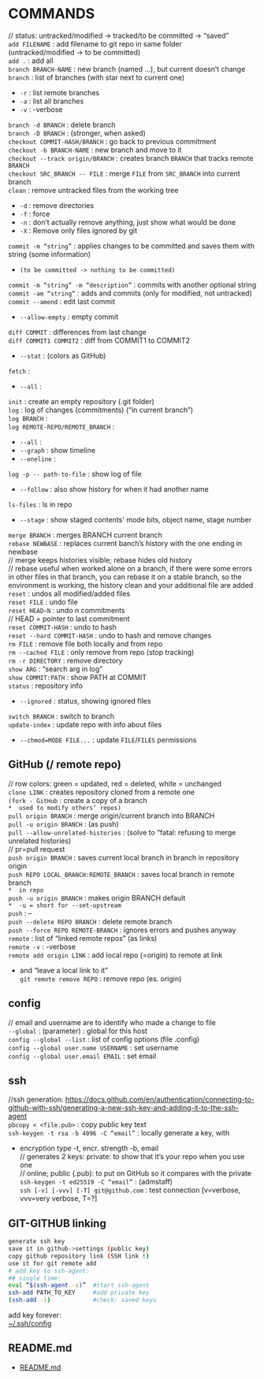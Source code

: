 # COMMANDS

// status: untracked/modified -> tracked/to be committed -> “saved”  
`add FILENAME` : add filename to git repo in same folder  
(untracked/modified -> to be committed)  
`add .` : add all  
`branch BRANCH-NAME` : new branch (named …), but current doesn’t change  
`branch` : list of branches (with star next to current one)  
*	`-r` : list remote branches  
*	`-a` : list all branches  
*	`-v` : -verbose  

`branch -d BRANCH` : delete branch  
`branch -D BRANCH` : (stronger, when asked)  
`checkout COMMIT-HASH/BRANCH` : go back to previous commitment  
`checkout -b BRANCH-NAME` : new branch and move to it  
`checkout --track origin/BRANCH` : creates branch `BRANCH` that tracks remote `BRANCH`  
`checkout SRC_BRANCH -- FILE` : merge `FILE` from `SRC_BRANCH` into current branch  
`clean` :  remove untracked files from the working tree  
*	`-d` : remove directories  
*	`-f` : force  
*	`-n` : don’t actually remove anything, just show what would be done  
*	`-X` : Remove only files ignored by git  

`commit -m “string”` : applies changes to be committed and saves them with string (some information)  
*	`(to be committed -> nothing to be committed)`  

`commit -m “string” -m “description”` : commits with another optional string  
`commit -am “string”` : adds and commits (only for modified, not untracked)  
`commit --amend` : edit last commit  
*	`--allow-empty` : empty commit  

`diff COMMIT` : differences from last change  
`diff COMMIT1 COMMIT2` : diff from COMMIT1 to COMMIT2  
*	`--stat` : (colors as GitHub)  

`fetch` :  
*	`--all` :  

`init` : create an empty repository (.git folder)  
`log` : log of changes (commitments) (“in current branch”)  
`log BRANCH` :  
`log REMOTE-REPO/REMOTE_BRANCH` :   
*	`--all` :   
*	`--graph` : show timeline  
*	`--oneline` :   

`log -p -- path-to-file` : show log of file  
*	`--follow` : also show history for when it had another name  

`ls-files` : ls in repo
*	`--stage` : show staged contents' mode bits, object name, stage number

`merge BRANCH` : merges BRANCH current branch  
`rebase NEWBASE` : replaces current banch’s history with the one ending in newbase  
// merge keeps histories visible; rebase hides old history  
// rebase useful when worked alone on a branch, if there were some errors in other files in that branch, you can rebase it on a stable branch, so the environment is working, the history clean and your additional file are added  
`reset` : undos all modified/added files  
`reset FILE` : undo file  
`reset HEAD~N` : undo n commitments  
// HEAD = pointer to last commitment  
`reset COMMIT-HASH` : undo to hash  
`reset --hard COMMIT-HASH` : undo to hash and remove changes  
`rm FILE` : remove file both locally and from repo  
`rm --cached FILE` : only remove from repo (stop tracking)  
`rm -r DIRECTORY` : remove directory  
`show ARG` : “search arg in log”  
`show COMMIT:PATH` : show PATH at COMMIT  
`status` : repository info  
*	`--ignored` : status, showing ignored files  

`switch BRANCH` : switch to branch  
`update-index` : update repo with info about files
*	`--chmod=MODE FILE...` : update `FILE`/`FILES` permissions
  
## GitHub (/ remote repo)  
// row colors: green = updated, red = deleted, white = unchanged  
`clone LINK` : creates repository cloned from a remote one  
`(fork - GitHub` : create a copy of a branch  
	`*	used to modify others’ repos)`  
`pull origin BRANCH` : merge origin/current branch into BRANCH  
`pull -u origin BRANCH` : (as push)  
`pull --allow-unrelated-histories` : (solve to “fatal: refusing to merge unrelated histories)  
// pr=pull request  
`push origin BRANCH` : saves current local branch in branch in repository origin  
`push REPO LOCAL_BRANCH:REMOTE_BRANCH` : saves local branch in remote branch  
		`*	in repo`  
`push -u origin BRANCH` : makes origin BRANCH default  
				`*	-u = short for --set-upstream`  
`push` : –  
`push --delete REPO BRANCH` : delete remote branch  
`push --force REPO REMOTE-BRANCH` : ignores errors and pushes anyway  
`remote` : list of “linked remote repos” (as links)  
`remote -v` : -verbose  
`remote add origin LINK` : add local repo (=origin) to remote at link   
*	and “leave a local link to it”  
`git remote remove REPO` : remove repo (es. origin)  
  
## config  
// email and username are to identify who made a change to file  
`--global` : (parameter) : global for this host  
`config --global --list` : list of config options (file .config)  
`config --global user.name USERNAME` : set username  
`config --global user.email EMAIL` : set email  
  
## ssh  
//ssh generation: https://docs.github.com/en/authentication/connecting-to-github-with-ssh/generating-a-new-ssh-key-and-adding-it-to-the-ssh-agent  
`pbcopy < <file.pub>` : copy public key text  
`ssh-keygen -t rsa -b 4096 -C “email”` : locally generate a key, with   
*	encryption type -t, encr. strength -b, email  
// generates 2 keys: private: to show that it’s your repo when you use one  
// online; public (.pub): to put on GitHub so it compares with the private  
`ssh-keygen -t ed25519 -C “email”` : (admstaff)  
`ssh [-v] [-vvv] [-T] git@github.com` : test connection [v=verbose, vvv=very verbose, T=?]  
  
## GIT-GITHUB linking   

```bash
generate ssh key
save it in github->settings (public key) 
copy github repository link (SSH link !) 
use it for git remote add
# add key to ssh-agent:
## single time:
eval “$(ssh-agent -s)”	#start ssh-agent  
ssh-add PATH_TO_KEY		#add private key 
(ssh-add -l)			#check: saved keys 
```
add key forever:  
[~/.ssh/config][_ERROR_SSH_PUBLICKEY]   
  

## README.md  
*	[README.md](./README.md)  



<!-- REFS & LINKS -->

[_ERROR_SSH_PUBLICKEY]: ../../os/shell/debian/net/commands.md